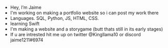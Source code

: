 -  Hey, I’m Jaime
-  I'm working on making a portfolio website so i can post my work there
-  Languages. SQL, Python, JS, HTML, CSS. 
-  learning Swift 
-  I'm making a website and a storygame (butt thats still in its early stages)
-  If u are intrested hit me up on
   twitter @Kingllama10 or discord jaime1211#6974
<!---
JYK-F/JYK-F is a ✨ special ✨ repository because its `README.md` (this file) appears on your GitHub profile.
You can click the Preview link to take a look at your changes.
--->
